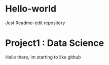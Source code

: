 # Hello-world
Just Readme-edit repository

# Project1 : Data Science

Hello there, im starting to like github
